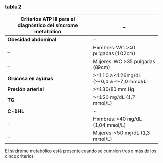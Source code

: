 ### tabla 2

Criterios ATP III para el diagnóstico del síndrome metabólico | _
--------- | ---
 **Obesidad abdominal** | -
 _ | Hombres: WC >40 pulgadas (102cm)
 _ | Mujeres: WC >35 pulgadas (89cm)
 **Grucosa en ayunas** | >=110 a <126mg/dL (>=6,1 a <=7,0 mmol/L)
 **Presión arterial** | >=130/80 mm Hg
 **TG** | >=150 mg/dL (1,7 mmol/L)
 **C-DHL** | -
 _ | Hombres: <40 mg/dL (1,04 mmol/L)
 _ | Mujeres: <50 mg/dL (1,3 mmol/L)
 El síndrome metabólico está presente cuando se cumblen tres o más de los cinco criterios.